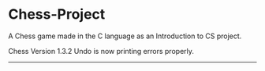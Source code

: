 # Chess-Project
A Chess game made in the C language as an Introduction to CS project.

Chess Version 1.3.2
Undo is now printing errors properly.
______________________

